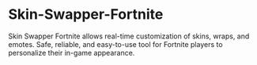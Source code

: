 # Skin-Swapper-Fortnite
Skin Swapper Fortnite allows real-time customization of skins, wraps, and emotes. Safe, reliable, and easy-to-use tool for Fortnite players to personalize their in-game appearance.
